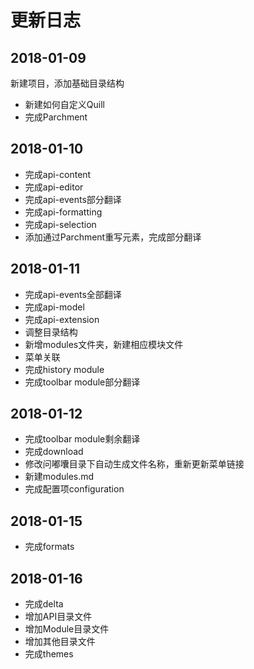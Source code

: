 # 更新日志

## 2018-01-09

新建项目，添加基础目录结构

* 新建如何自定义Quill
* 完成Parchment

## 2018-01-10

* 完成api-content
* 完成api-editor
* 完成api-events部分翻译
* 完成api-formatting
* 完成api-selection
* 添加通过Parchment重写元素，完成部分翻译

## 2018-01-11

* 完成api-events全部翻译
* 完成api-model
* 完成api-extension
* 调整目录结构
* 新增modules文件夹，新建相应模块文件
* 菜单关联
* 完成history module
* 完成toolbar module部分翻译

## 2018-01-12

* 完成toolbar module剩余翻译
* 完成download
* 修改问嘟囔目录下自动生成文件名称，重新更新菜单链接
* 新建modules.md
* 完成配置项configuration

## 2018-01-15

* 完成formats

## 2018-01-16

* 完成delta
* 增加API目录文件
* 增加Module目录文件
* 增加其他目录文件
* 完成themes